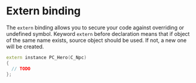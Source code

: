 # Extern binding
The `extern` binding allows you to secure your code against overriding or undefined symbol. Keyword `extern` before declaration means that if object of the same name exists, source object should be used. If not, a new one will be created.
```c++ 
extern instance PC_Hero(C_Npc) 
{
  // TODO
};
```
